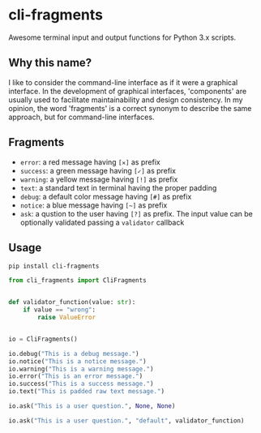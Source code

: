 # cli-fragments
Awesome terminal input and output functions for Python 3.x scripts.

## Why this name?
I like to consider the command-line interface as if it were a graphical interface. In the development of graphical interfaces, 'components' are usually used to facilitate maintainability and design consistency. In my opinion, the word 'fragments' is a correct synonym to describe the same approach, but for command-line interfaces.

## Fragments
 - `error`: a red message having `[✕]` as prefix
 - `success`: a green message having `[✓]` as prefix
 - `warning`: a yellow message having `[!]` as prefix
 - `text`: a standard text in terminal having the proper padding
 - `debug`: a default color message having `[#]` as prefix
 - `notice`: a blue message having `[~]` as prefix
 - `ask`: a qustion to the user having `[?]` as prefix. The input value can be optionally validated passing a `validator` callback

## Usage

```shell
pip install cli-fragments
```

```python
from cli_fragments import CliFragments


def validator_function(value: str):
    if value == "wrong":
        raise ValueError


io = CliFragments()

io.debug("This is a debug message.")
io.notice("This is a notice message.")
io.warning("This is a warning message.")
io.error("This is an error message.")
io.success("This is a success message.")
io.text("This is padded raw text message.")

io.ask("This is a user question.", None, None)

io.ask("This is a user question.", "default", validator_function)
```
